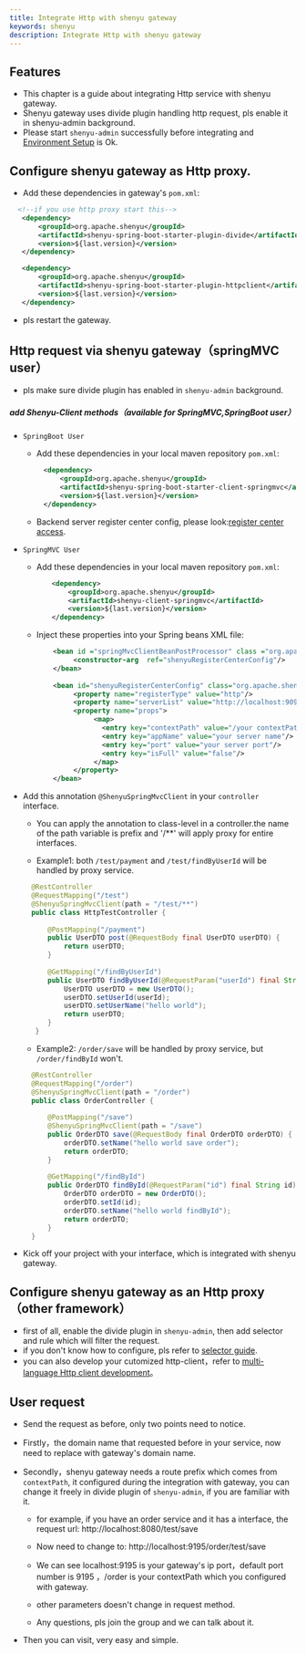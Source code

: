 ```yaml
---
title: Integrate Http with shenyu gateway
keywords: shenyu
description: Integrate Http with shenyu gateway
---
```


## Features

* This chapter is a guide about integrating Http service with shenyu gateway.
* Shenyu gateway uses divide plugin handling http request, pls enable it in shenyu-admin background.
* Please start `shenyu-admin` successfully before integrating and [Environment Setup](../shenyu-set-up) is Ok.

## Configure shenyu gateway as Http proxy.

* Add these dependencies in gateway's `pom.xml`:

```xml
  <!--if you use http proxy start this-->
   <dependency>
       <groupId>org.apache.shenyu</groupId>
       <artifactId>shenyu-spring-boot-starter-plugin-divide</artifactId>
       <version>${last.version}</version>
   </dependency>

   <dependency>
       <groupId>org.apache.shenyu</groupId>
       <artifactId>shenyu-spring-boot-starter-plugin-httpclient</artifactId>
       <version>${last.version}</version>
   </dependency>
```

* pls restart the gateway.

## Http request via shenyu gateway（springMVC user）

* pls make sure divide plugin has enabled in `shenyu-admin` background.

##### add Shenyu-Client methods（available for SpringMVC,SpringBoot user）

* `SpringBoot User`
  
   * Add these dependencies in your local maven repository `pom.xml`:
    
    ```xml
         <dependency>
             <groupId>org.apache.shenyu</groupId>
             <artifactId>shenyu-spring-boot-starter-client-springmvc</artifactId>
             <version>${last.version}</version>
         </dependency>
    ```
  
   * Backend server register center config, please look:[register center access](../register-center-access).  

* `SpringMVC User`

   * Add these dependencies in your local maven repository `pom.xml`: 
    
    ```xml
           <dependency>
               <groupId>org.apache.shenyu</groupId>
               <artifactId>shenyu-client-springmvc</artifactId>
               <version>${last.version}</version>
           </dependency>
    ```     
  * Inject these properties into your Spring beans XML file:   

    ```xml
        <bean id ="springMvcClientBeanPostProcessor" class ="org.apache.shenyu.client.springmvc.init.SpringMvcClientBeanPostProcessor">
             <constructor-arg  ref="shenyuRegisterCenterConfig"/>
        </bean>
        
        <bean id="shenyuRegisterCenterConfig" class="org.apache.shenyu.register.common.config.ShenyuRegisterCenterConfig;">
             <property name="registerType" value="http"/>
             <property name="serverList" value="http://localhost:9095"/>
             <property name="props">
                  <map>
                    <entry key="contextPath" value="/your contextPath"/>
                    <entry key="appName" value="your server name"/>
                    <entry key="port" value="your server port"/>
                    <entry key="isFull" value="false"/>
                  </map>
             </property>
        </bean>
    ``` 
    
* Add this annotation `@ShenyuSpringMvcClient` in your `controller` interface.
  
   * You can apply the annotation to class-level in a controller.the name of the path variable is prefix and '/**' will apply proxy for entire interfaces. 
  
   * Example1: both `/test/payment` and `/test/findByUserId` will be handled by proxy service.
   
    ```java
      @RestController
      @RequestMapping("/test")
      @ShenyuSpringMvcClient(path = "/test/**")
      public class HttpTestController {
          
          @PostMapping("/payment")
          public UserDTO post(@RequestBody final UserDTO userDTO) {
              return userDTO;
          }
       
          @GetMapping("/findByUserId")
          public UserDTO findByUserId(@RequestParam("userId") final String userId) {
              UserDTO userDTO = new UserDTO();
              userDTO.setUserId(userId);
              userDTO.setUserName("hello world");
              return userDTO;
          }      
       }
    ```
   * Example2: `/order/save` will be handled by proxy service, but `/order/findById` won't.
   
    ```java
      @RestController
      @RequestMapping("/order")
      @ShenyuSpringMvcClient(path = "/order")
      public class OrderController {
      
          @PostMapping("/save")
          @ShenyuSpringMvcClient(path = "/save")
          public OrderDTO save(@RequestBody final OrderDTO orderDTO) {
              orderDTO.setName("hello world save order");
              return orderDTO;
          }
     
          @GetMapping("/findById")
          public OrderDTO findById(@RequestParam("id") final String id) {
              OrderDTO orderDTO = new OrderDTO();
              orderDTO.setId(id);
              orderDTO.setName("hello world findById");
              return orderDTO;
          }
      }
    ```

* Kick off your project with your interface, which is integrated with shenyu gateway.

## Configure shenyu gateway as an Http proxy（other framework）

* first of all, enable the divide plugin in `shenyu-admin`, then add selector and rule which will filter the request.
* if you don't know how to configure, pls refer to [selector guide](../selector-and-rule).
* you can also develop your cutomized http-client，refer to [multi-language Http client development](../developer-shenyu-client)。

## User request

* Send the request as before, only two points need to notice.
* Firstly，the domain name that requested before in your service, now need to replace with gateway's domain name.
* Secondly，shenyu gateway needs a route prefix which comes from `contextPath`, it configured during the integration with gateway, you can change it freely in divide plugin of `shenyu-admin`, if you are familiar with it.
    * for example, if you have an order service and it has a interface, the request url: http://localhost:8080/test/save
    
    * Now need to change to:  http://localhost:9195/order/test/save
    
    * We can see localhost:9195 is your gateway's ip port，default port number is 9195 ，/order is your contextPath which you configured with gateway.
    
    * other parameters doesn't change in request method.
    
    * Any questions, pls join the group and we can talk about it.

* Then you can visit, very easy and simple.
